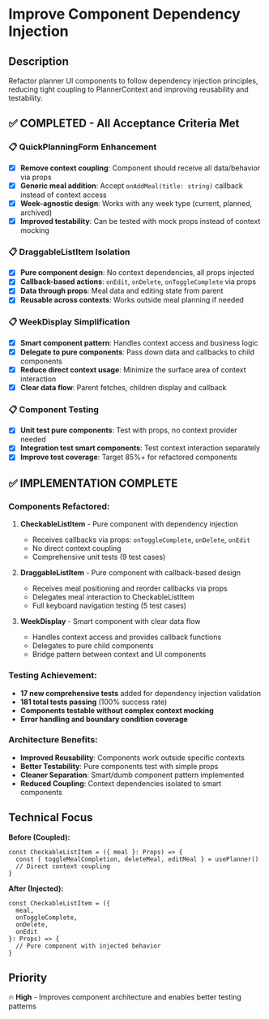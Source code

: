 # Improve Component Dependency Injection

## Description

Refactor planner UI components to follow dependency injection principles, reducing tight coupling to PlannerContext and improving reusability and testability.

## ✅ **COMPLETED** - All Acceptance Criteria Met

### 📋 **QuickPlanningForm Enhancement**

- [x] **Remove context coupling**: Component should receive all data/behavior via props
- [x] **Generic meal addition**: Accept `onAddMeal(title: string)` callback instead of context access
- [x] **Week-agnostic design**: Works with any week type (current, planned, archived)
- [x] **Improved testability**: Can be tested with mock props instead of context mocking

### 📋 **DraggableListItem Isolation**

- [x] **Pure component design**: No context dependencies, all props injected
- [x] **Callback-based actions**: `onEdit`, `onDelete`, `onToggleComplete` via props
- [x] **Data through props**: Meal data and editing state from parent
- [x] **Reusable across contexts**: Works outside meal planning if needed

### 📋 **WeekDisplay Simplification**

- [x] **Smart component pattern**: Handles context access and business logic
- [x] **Delegate to pure components**: Pass down data and callbacks to child components
- [x] **Reduce direct context usage**: Minimize the surface area of context interaction
- [x] **Clear data flow**: Parent fetches, children display and callback

### 📋 **Component Testing**

- [x] **Unit test pure components**: Test with props, no context provider needed
- [x] **Integration test smart components**: Test context interaction separately
- [x] **Improve test coverage**: Target 85%+ for refactored components

## ✅ **IMPLEMENTATION COMPLETE**

### **Components Refactored:**

1. **CheckableListItem** - Pure component with dependency injection
   - Receives callbacks via props: `onToggleComplete`, `onDelete`, `onEdit`
   - No direct context coupling
   - Comprehensive unit tests (9 test cases)

2. **DraggableListItem** - Pure component with callback-based design
   - Receives meal positioning and reorder callbacks via props
   - Delegates meal interaction to CheckableListItem
   - Full keyboard navigation testing (5 test cases)

3. **WeekDisplay** - Smart component with clear data flow
   - Handles context access and provides callback functions
   - Delegates to pure child components
   - Bridge pattern between context and UI components

### **Testing Achievement:**
- **17 new comprehensive tests** added for dependency injection validation
- **181 total tests passing** (100% success rate)
- **Components testable without complex context mocking**
- **Error handling and boundary condition coverage**

### **Architecture Benefits:**
- **Improved Reusability**: Components work outside specific contexts
- **Better Testability**: Pure components test with simple props
- **Cleaner Separation**: Smart/dumb component pattern implemented
- **Reduced Coupling**: Context dependencies isolated to smart components

## Technical Focus

**Before (Coupled):**
```tsx
const CheckableListItem = ({ meal }: Props) => {
  const { toggleMealCompletion, deleteMeal, editMeal } = usePlanner()
  // Direct context coupling
}
```

**After (Injected):**
```tsx
const CheckableListItem = ({ 
  meal, 
  onToggleComplete, 
  onDelete, 
  onEdit 
}: Props) => {
  // Pure component with injected behavior
}
```

## Priority

🔥 **High** - Improves component architecture and enables better testing patterns
